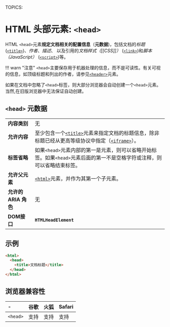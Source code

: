 TOPICS: <head>

# HTML 头部元素: `<head>`

HTML `<head>`元素**规定文档相关的配置信息**（**元数据**)，包括文档的*标题* ([`<title>`](/zh-hans/webfrontend/<title>))、*作者*、*描述*、
以及引用的*文档样式（[[CSS]]）* ([`<link>`](/zh-hans/webfrontend/<link>))和*脚本（JavaScript）* ([`<script>`](/zh-hans/webfrontend/<script>))等。

!!! warn "注意"
    `<head>`主要保存用于机器处理的信息，而不是可读性。有关可视的信息，如顶级标题和列出的作者，请参见[`<header>`](/zh-hans/webfrontend/<header>)元素。

如果在文档中忽略了`<head>`标签，则大部分浏览器会自动创建一个`<head>`元素。当然,在旧版浏览器中无法保证自动创建。

## `<head>` 元数据

|  |  |
| :-- | :-- |
| **内容类别** | 无 |
| **允许内容** | 至少包含一个[`<title>`](/zh-hans/webfrontend/<title>/)元素来指定文档的标题信息，除非标题已经从更高等级协议中指定（[`<iframe>`](/zh-hans/webfrontend/<iframe>)）。|
| **标签省略** | 如果`<head>`元素内部的第一是元素，则可以省略开始标签。如果`<head>`元素后面的第一不是空格字符或注释，则可以省略结束标签。|
| **允许父元素** | [`<html>`](/zh-hans/webfrontend/<html>)元素，并作为其第一个子元素。 |
| **允许的 ARIA 角色** | 无 |
| **DOM接口** | **`HTMLHeadElement`** |

## 示例

```html
<html>
  <head>
    <title>文档标题</title>
  </head>
</html>
```

## 浏览器兼容性

| - | 谷歌 | 火狐 | Safari |
| :--- | :--- | :--- | :--- |
| `<head>` | 支持 | 支持 | 支持 |
